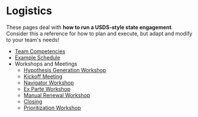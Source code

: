 # Logistics

These pages deal with **how to run a USDS-style state engagement**. Consider this a reference for how to plan and execute, but adapt and modify to your team's needs!

- [Team Competencies](./team-competencies)
- [Example Schedule](./schedule.md)
- Workshops and Meetings
  - [Hypothesis Generation Workshop](./workshops-and-meetings/hypothesis-generation-workshop.md)
  - [Kickoff Meeting](./workshops-and-meetings/kickoff.md)
  - [Navigator Workshop](./workshops-and-meetings/navigator-workshop.md)
  - [Ex Parte Workshop](./workshops-and-meetings/ex-parte-workshop.md)
  - [Manual Renewal Workshop](./workshops-and-meetings/manual-renewal-workshop.md)
  - [Closing](./workshops-and-meetings/closing.md)
  - [Prioritization Workshop](./workshops-and-meetings/prioritization-session.md)

